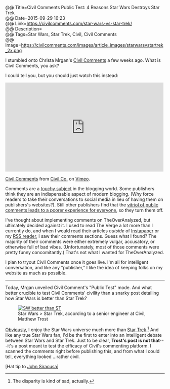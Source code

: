 @@ Title=Civil Comments Public Test: 4 Reasons Star Wars Destroys Star Trek  
@@ Date=2015-09-29 16:23  
@@ Link=https://civilcomments.com/star-wars-vs-star-trek/  
@@ Description=  
@@ Tags=Star Wars, Star Trek, Civil, Civil Comments   
@@ Image=https://civilcomments.com/images/article_images/starwarsvstartrek_2x.png  

I stumbled onto Christa Mrgan's [Civil Comments](http://civilcomments.com) a few weeks ago. What is Civil Comments, you ask?

I could tell you, but you should just watch this instead:

<iframe src="https://player.vimeo.com/video/131170273?color=45a5a5&title=0&byline=0&portrait=0" width="500" height="281" frameborder="0" webkitallowfullscreen mozallowfullscreen allowfullscreen></iframe> <p><a href="https://vimeo.com/131170273">Civil Comments</a> from <a href="https://vimeo.com/user41217360">Civil Co.</a> on <a href="https://vimeo.com">Vimeo</a>.</p>

Comments are a [touchy subject](http://daringfireball.net/2010/06/whats_fair) in the blogging world. Some publishers think they are an indispensable aspect of modern blogging. (Why force readers to take their conversations to social media in lieu of having them on publishers's websites?). Still other publishers find that the [vitriol of public comments leads to a poorer experience for everyone](http://www.theverge.com/2015/7/6/8901115/were-turning-comments-off-for-a-bit), so they turn them off.

I've thought about implementing comments on TheOverAnalyzed, but ultimately decided against it. I used to read The Verge a lot more than I currently do, and when I would read their articles *outside* of [Instapaper](http://instapaper.com) or my [RSS reader](http://reederapp.com), I saw their comments sections. Guess what I found? The majority of their comments were either extremely vulgar, accusatory, or otherwise full of bad vibes. (Unfortunately, most of those comments were pretty funny concomitantly.) That's not what I wanted for TheOverAnalyzed.

I plan to tryout Civil Comments once it goes live. I'm all for intelligent conversation, and like any "publisher," I like the idea of keeping folks on my website as much as possible.

***

Today, Mrgan unveiled Civil Comment's "Public Test" mode. And what better crucible to test Civil Comments' civility than a snarky post detailing how Star Wars is better than Star Trek?

<figure>
	<a class="nohover" href="https://civilcomments.com/images/article_images/starwarsvstartrek_2x.png">
		<img src="https://civilcomments.com/images/article_images/starwarsvstartrek_2x.png" alt="SW better than ST">
	</a>
	<figcaption>Star Wars > Star Trek, according to a senior engineer at Civil, Matthew Trost</figcaption>
</figure>

[Obviously](http://www.theoveranalyzed.net/tags/Star%20Wars), I enjoy the Star Wars universe much more than [Star Trek](http://www.theoveranalyzed.net/tags/Star%20Trek).[^poor] And like any true Star Wars fan, I'd be the first to enter into an intelligent debate between Star Wars and Star Trek. Just to be clear, **Trost's post is not that**---it's a post meant to test the efficacy of Civil's commenting platform. I scanned the comments right before publishing this, and from what I could tell, everything looked ...rather civil. 

[Hat tip to [John Siracusa](https://twitter.com/siracusa/status/648914275369623552)]

[^poor]: The disparity is kind of sad, actually.